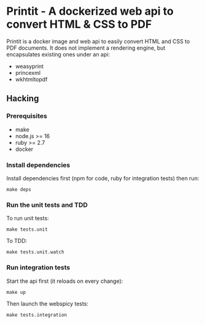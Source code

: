 # Printit - A dockerized web api to convert HTML & CSS to PDF

Printit is a docker image and web api to easily convert HTML
and CSS to PDF documents. It does not implement a rendering
engine, but encapsulates existing ones under an api:

- weasyprint
- princexml
- wkhtmltopdf

## Hacking

### Prerequisites

* make
* node.js >= 16
* ruby >= 2.7
* docker

### Install dependencies

Install dependencies first (npm for code, ruby for integration
tests) then run:

```
make deps
```

### Run the unit tests and TDD

To run unit tests:

```
make tests.unit
```

To TDD:

```
make tests.unit.watch
```

### Run integration tests

Start the api first (it reloads on every change):

```
make up
```

Then launch the webspicy tests:

```
make tests.integration
```

